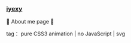 ### [iyexy](http://yexy.me/)
:sunflower: About me page :honeybee:


tag： pure CSS3 animation | no JavaScript | svg 
